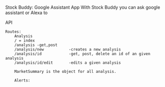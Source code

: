 Stock Buddy: Google Assistant App 
With Stock Buddy you can ask google assistant or Alexa to 


API

    Routes:
        Analysis
        / = index
        /analysis -get,post
        /analysis/new           -creates a new analysis
        /analysis/id            -get, post, delete an id of an given analysis
        /analysis/id/edit       -edits a given analysis

        MarketSummary is the object for all analysis.

        Alerts:

        
